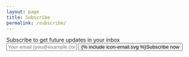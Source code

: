 ```yaml
---
layout: page
title: Subscribe
permalink: /subscribe/
---
```


<div id="subscribe-block">
    <form
        action="https://buttondown.email/api/emails/embed-subscribe/bennorris"
        method="post"
        target="popupwindow"
        onsubmit="window.open('https://buttondown.email/bennorris', 'popupwindow')"
        id="subscribe-form"
    >
      <label for="email-input">Subscribe to get future updates in your inbox</label>
      <div class="email-input-row">
        <input type="email" name="email" id="email-input" class="email-input" required placeholder="Your email (you@example.com)" />
        <button type="submit" data-analytics='"Subscribe", {"props":{"location":"page","newsletter":"mwh"}}' class="btn"><span class="icon">{% include icon-email.svg %}</span>Subscribe now</button>
      </div>
    </form>
</div>    
